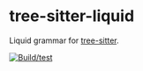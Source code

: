 # tree-sitter-liquid

Liquid grammar for [tree-sitter](https://github.com/tree-sitter/tree-sitter).

[![Build/test](https://github.com/derekstride/tree-sitter-liquid/actions/workflows/ci.yml/badge.svg)](https://github.com/derekstride/tree-sitter-liquid/actions/workflows/ci.yml)
